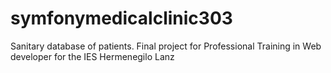 # symfonymedicalclinic303

Sanitary database of patients. Final project for Professional Training in Web developer for the IES Hermenegilo Lanz
